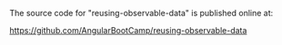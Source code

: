 The source code for "reusing-observable-data" is published online at:

https://github.com/AngularBootCamp/reusing-observable-data

